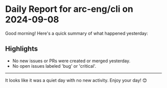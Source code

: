 # Daily Report for arc-eng/cli on 2024-09-08

Good morning! Here's a quick summary of what happened yesterday:

## Highlights
- No new issues or PRs were created or merged yesterday.
- No open issues labeled 'bug' or 'critical'.

---

It looks like it was a quiet day with no new activity. Enjoy your day! 😊
